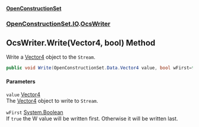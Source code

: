 #### [OpenConstructionSet](index.md 'index')
### [OpenConstructionSet.IO](index.md#OpenConstructionSet_IO 'OpenConstructionSet.IO').[OcsWriter](ZpKxsyHEFPikx37jMDDXsg.md 'OpenConstructionSet.IO.OcsWriter')
## OcsWriter.Write(Vector4, bool) Method
Write a [Vector4](jzKTjk4swm94jQ1SgGBzAQ.md 'OpenConstructionSet.Data.Vector4') object to the `Stream`.  
```csharp
public void Write(OpenConstructionSet.Data.Vector4 value, bool wFirst=false);
```
#### Parameters
<a name='OpenConstructionSet_IO_OcsWriter_Write(OpenConstructionSet_Data_Vector4_bool)_value'></a>
`value` [Vector4](jzKTjk4swm94jQ1SgGBzAQ.md 'OpenConstructionSet.Data.Vector4')  
The [Vector4](jzKTjk4swm94jQ1SgGBzAQ.md 'OpenConstructionSet.Data.Vector4') object to write to `Stream`.
  
<a name='OpenConstructionSet_IO_OcsWriter_Write(OpenConstructionSet_Data_Vector4_bool)_wFirst'></a>
`wFirst` [System.Boolean](https://docs.microsoft.com/en-us/dotnet/api/System.Boolean 'System.Boolean')  
If `true` the W value will be written first. Otherwise it will be written last.  
  
